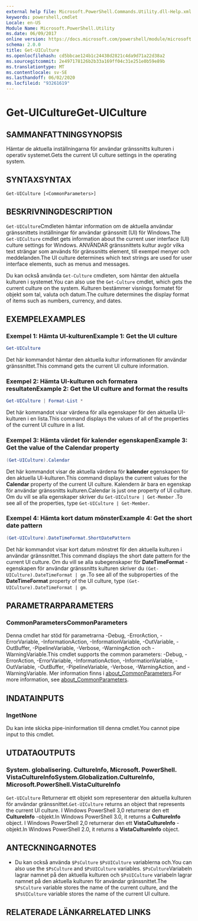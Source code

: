 ```yaml
---
external help file: Microsoft.PowerShell.Commands.Utility.dll-Help.xml
keywords: powershell,cmdlet
Locale: en-US
Module Name: Microsoft.PowerShell.Utility
ms.date: 06/09/2017
online version: https://docs.microsoft.com/powershell/module/microsoft.powershell.utility/get-uiculture?view=powershell-7&WT.mc_id=ps-gethelp
schema: 2.0.0
title: Get-UICulture
ms.openlocfilehash: cd5bbcae124b1c24438d2821c4da9d71a22d38a2
ms.sourcegitcommit: 2e497178126b2b33a169ff04c31e251e0b59e89b
ms.translationtype: MT
ms.contentlocale: sv-SE
ms.lasthandoff: 06/02/2020
ms.locfileid: "93261619"
---
```

# <span data-ttu-id="c3ba3-103">Get-UICulture</span><span class="sxs-lookup"><span data-stu-id="c3ba3-103">Get-UICulture</span></span>

## <span data-ttu-id="c3ba3-104">SAMMANFATTNING</span><span class="sxs-lookup"><span data-stu-id="c3ba3-104">SYNOPSIS</span></span>
<span data-ttu-id="c3ba3-105">Hämtar de aktuella inställningarna för användar gränssnitts kulturen i operativ systemet.</span><span class="sxs-lookup"><span data-stu-id="c3ba3-105">Gets the current UI culture settings in the operating system.</span></span>

## <span data-ttu-id="c3ba3-106">SYNTAX</span><span class="sxs-lookup"><span data-stu-id="c3ba3-106">SYNTAX</span></span>

```
Get-UICulture [<CommonParameters>]
```

## <span data-ttu-id="c3ba3-107">BESKRIVNING</span><span class="sxs-lookup"><span data-stu-id="c3ba3-107">DESCRIPTION</span></span>

<span data-ttu-id="c3ba3-108">`Get-UICulture`Cmdleten hämtar information om de aktuella användar gränssnittets inställningar för användar gränssnitt (UI) för Windows.</span><span class="sxs-lookup"><span data-stu-id="c3ba3-108">The `Get-UICulture` cmdlet gets information about the current user interface (UI) culture settings for Windows.</span></span>
<span data-ttu-id="c3ba3-109">ANVÄNDAR gränssnittets kultur avgör vilka text strängar som används för gränssnitts element, till exempel menyer och meddelanden.</span><span class="sxs-lookup"><span data-stu-id="c3ba3-109">The UI culture determines which text strings are used for user interface elements, such as menus and messages.</span></span>

<span data-ttu-id="c3ba3-110">Du kan också använda `Get-Culture` cmdleten, som hämtar den aktuella kulturen i systemet.</span><span class="sxs-lookup"><span data-stu-id="c3ba3-110">You can also use the `Get-Culture` cmdlet, which gets the current culture on the system.</span></span>
<span data-ttu-id="c3ba3-111">Kulturen bestämmer visnings formatet för objekt som tal, valuta och datum.</span><span class="sxs-lookup"><span data-stu-id="c3ba3-111">The culture determines the display format of items such as numbers, currency, and dates.</span></span>

## <span data-ttu-id="c3ba3-112">EXEMPEL</span><span class="sxs-lookup"><span data-stu-id="c3ba3-112">EXAMPLES</span></span>

### <span data-ttu-id="c3ba3-113">Exempel 1: Hämta UI-kulturen</span><span class="sxs-lookup"><span data-stu-id="c3ba3-113">Example 1: Get the UI culture</span></span>

```powershell
Get-UICulture
```

<span data-ttu-id="c3ba3-114">Det här kommandot hämtar den aktuella kultur informationen för användar gränssnittet.</span><span class="sxs-lookup"><span data-stu-id="c3ba3-114">This command gets the current UI culture information.</span></span>

### <span data-ttu-id="c3ba3-115">Exempel 2: Hämta UI-kulturen och formatera resultaten</span><span class="sxs-lookup"><span data-stu-id="c3ba3-115">Example 2: Get the UI culture and format the results</span></span>

```powershell
Get-UICulture | Format-List *
```

<span data-ttu-id="c3ba3-116">Det här kommandot visar värdena för alla egenskaper för den aktuella UI-kulturen i en lista.</span><span class="sxs-lookup"><span data-stu-id="c3ba3-116">This command displays the values of all of the properties of the current UI culture in a list.</span></span>

### <span data-ttu-id="c3ba3-117">Exempel 3: Hämta värdet för kalender egenskapen</span><span class="sxs-lookup"><span data-stu-id="c3ba3-117">Example 3: Get the value of the Calendar property</span></span>

```powershell
(Get-UICulture).Calendar
```

<span data-ttu-id="c3ba3-118">Det här kommandot visar de aktuella värdena för **kalender** egenskapen för den aktuella UI-kulturen.</span><span class="sxs-lookup"><span data-stu-id="c3ba3-118">This command displays the current values for the **Calendar** property of the current UI culture.</span></span>
<span data-ttu-id="c3ba3-119">Kalendern är bara en egenskap för användar gränssnitts kulturen.</span><span class="sxs-lookup"><span data-stu-id="c3ba3-119">Calendar is just one property of UI culture.</span></span>
<span data-ttu-id="c3ba3-120">Om du vill se alla egenskaper skriver du `Get-UICulture | Get-Member` .</span><span class="sxs-lookup"><span data-stu-id="c3ba3-120">To see all of the properties, type `Get-UICulture | Get-Member`.</span></span>

### <span data-ttu-id="c3ba3-121">Exempel 4: Hämta kort datum mönster</span><span class="sxs-lookup"><span data-stu-id="c3ba3-121">Example 4: Get the short date pattern</span></span>

```powershell
(Get-UICulture).DateTimeFormat.ShortDatePattern
```

<span data-ttu-id="c3ba3-122">Det här kommandot visar kort datum mönstret för den aktuella kulturen i användar gränssnittet.</span><span class="sxs-lookup"><span data-stu-id="c3ba3-122">This command displays the short date pattern for the current UI culture.</span></span>
<span data-ttu-id="c3ba3-123">Om du vill se alla subegenskaper för **DateTimeFormat** -egenskapen för användar gränssnitts kulturen skriver du `(Get-UICulture).DateTimeFormat | gm` .</span><span class="sxs-lookup"><span data-stu-id="c3ba3-123">To see all of the subproperties of the **DateTimeFormat** property of the UI culture, type `(Get-UICulture).DateTimeFormat | gm`.</span></span>

## <span data-ttu-id="c3ba3-124">PARAMETRAR</span><span class="sxs-lookup"><span data-stu-id="c3ba3-124">PARAMETERS</span></span>

### <span data-ttu-id="c3ba3-125">CommonParameters</span><span class="sxs-lookup"><span data-stu-id="c3ba3-125">CommonParameters</span></span>

<span data-ttu-id="c3ba3-126">Denna cmdlet har stöd för parametrarna -Debug, -ErrorAction, -ErrorVariable, -InformationAction, -InformationVariable, -OutVariable, -OutBuffer, -PipelineVariable, -Verbose, -WarningAction och -WarningVariable.</span><span class="sxs-lookup"><span data-stu-id="c3ba3-126">This cmdlet supports the common parameters: -Debug, -ErrorAction, -ErrorVariable, -InformationAction, -InformationVariable, -OutVariable, -OutBuffer, -PipelineVariable, -Verbose, -WarningAction, and -WarningVariable.</span></span> <span data-ttu-id="c3ba3-127">Mer information finns i [about_CommonParameters](../Microsoft.PowerShell.Core/About/about_CommonParameters.md).</span><span class="sxs-lookup"><span data-stu-id="c3ba3-127">For more information, see [about_CommonParameters](../Microsoft.PowerShell.Core/About/about_CommonParameters.md).</span></span>

## <span data-ttu-id="c3ba3-128">INDATA</span><span class="sxs-lookup"><span data-stu-id="c3ba3-128">INPUTS</span></span>

### <span data-ttu-id="c3ba3-129">Inget</span><span class="sxs-lookup"><span data-stu-id="c3ba3-129">None</span></span>

<span data-ttu-id="c3ba3-130">Du kan inte skicka pipe-ininformation till denna cmdlet.</span><span class="sxs-lookup"><span data-stu-id="c3ba3-130">You cannot pipe input to this cmdlet.</span></span>

## <span data-ttu-id="c3ba3-131">UTDATA</span><span class="sxs-lookup"><span data-stu-id="c3ba3-131">OUTPUTS</span></span>

### <span data-ttu-id="c3ba3-132">System. globalisering. CultureInfo, Microsoft. PowerShell. VistaCultureInfo</span><span class="sxs-lookup"><span data-stu-id="c3ba3-132">System.Globalization.CultureInfo, Microsoft.PowerShell.VistaCultureInfo</span></span>

<span data-ttu-id="c3ba3-133">`Get-UICulture` Returnerar ett objekt som representerar den aktuella kulturen för användar gränssnittet.</span><span class="sxs-lookup"><span data-stu-id="c3ba3-133">`Get-UICulture` returns an object that represents the current UI culture.</span></span>
<span data-ttu-id="c3ba3-134">I Windows PowerShell 3,0 returnerar den ett **CultureInfo** -objekt.</span><span class="sxs-lookup"><span data-stu-id="c3ba3-134">In Windows PowerShell 3.0, it returns a **CultureInfo** object.</span></span>
<span data-ttu-id="c3ba3-135">I Windows PowerShell 2,0 returnerar den ett **VistaCultureInfo** -objekt.</span><span class="sxs-lookup"><span data-stu-id="c3ba3-135">In Windows PowerShell 2.0, it returns a **VistaCultureInfo** object.</span></span>

## <span data-ttu-id="c3ba3-136">ANTECKNINGAR</span><span class="sxs-lookup"><span data-stu-id="c3ba3-136">NOTES</span></span>

- <span data-ttu-id="c3ba3-137">Du kan också använda `$PsCulture` `$PsUICulture` variablerna och.</span><span class="sxs-lookup"><span data-stu-id="c3ba3-137">You can also use the `$PsCulture` and `$PsUICulture` variables.</span></span> <span data-ttu-id="c3ba3-138">`$PsCulture`Variabeln lagrar namnet på den aktuella kulturen och `$PsUICulture` variabeln lagrar namnet på den aktuella kulturen för användar gränssnittet.</span><span class="sxs-lookup"><span data-stu-id="c3ba3-138">The `$PsCulture` variable stores the name of the current culture, and the `$PsUICulture` variable stores the name of the current UI culture.</span></span>

## <span data-ttu-id="c3ba3-139">RELATERADE LÄNKAR</span><span class="sxs-lookup"><span data-stu-id="c3ba3-139">RELATED LINKS</span></span>
